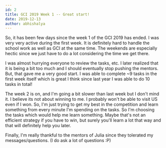 ```yaml
---
id: 2
title: GCI 2019 Week 1 -- Great start!
date: 2019-12-13
author: abhishalya
---
```


So, it has been few days since the week 1 of the GCI 2019 has ended. I was
very very active during the first week. It is definitely hard to handle the
school work as well as GCI at the same time. The weekends are especially
hectic since we just have to do a lot considering the time we get there.

I was almost hurrying everyone to review the tasks, etc. I later realized that
it is being a bit too much and I should eventually stop pushing the mentors.
But, that gave me a very good start. I was able to complete ~9 tasks in the
first week itself which is great I think since last year I was able to do
10 tasks in total!

The week 2 is on, and I'm going a bit slower than last week but I don't mind
it. I believe its not about winning to me. I probably won't be able to visit
US even if I won. So, I'm just trying to get my best in the competition and
learn something from every minute I'm spending on the tasks. So I'm choosing
the tasks which would help me learn something. Maybe that's not an efficient
strategy if you have to win, but surely you'll learn a lot that way and that
will definitely help you later.

Finally, I'm really thankful to the mentors of Julia since they tolerated my
messages/questions. (I do ask a lot of questions :P)
